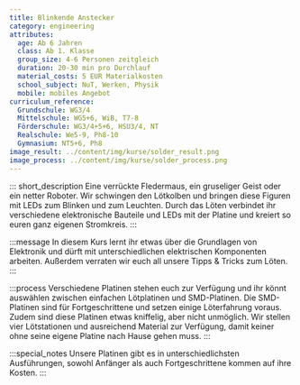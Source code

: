 ```yaml
---
title: Blinkende Anstecker
category: engineering
attributes:
  age: Ab 6 Jahren
  class: Ab 1. Klasse
  group_size: 4-6 Personen zeitgleich
  duration: 20-30 min pro Durchlauf
  material_costs: 5 EUR Materialkosten
  school_subject: NuT, Werken, Physik
  mobile: mobiles Angebot
curriculum_reference:
  Grundschule: WG3/4  
  Mittelschule: WG5+6, WiB, T7-8
  Förderschule: WG3/4+5+6, HSU3/4, NT   
  Realschule: We5-9, Ph8-10
  Gymnasium: NT5+6, Ph8
image_result: ../content/img/kurse/solder_result.png
image_process: ../content/img/kurse/solder_process.png
---
```

::: short_description
Eine verrückte Fledermaus, ein gruseliger Geist oder ein netter Roboter. Wir schwingen den Lötkolben und bringen diese Figuren mit LEDs zum Blinken und zum Leuchten. Durch das Löten verbindet ihr verschiedene elektronische Bauteile und LEDs mit der Platine und kreiert so euren ganz eigenen Stromkreis.
:::

:::message
In diesem Kurs lernt ihr etwas über die Grundlagen von Elektronik und dürft mit unterschiedlichen elektrischen Komponenten arbeiten. Außerdem verraten wir euch all unsere Tipps & Tricks zum Löten.
:::

:::process
Verschiedene Platinen stehen euch zur Verfügung und ihr könnt auswählen zwischen einfachen Lötplatinen und SMD-Platinen. Die SMD-Platinen sind für Fortgeschrittene und setzen einige Löterfahrung voraus. Zudem sind diese Platinen etwas kniffelig, aber nicht unmöglich. Wir stellen vier Lötstationen und ausreichend Material zur Verfügung, damit keiner ohne seine eigene Platine nach Hause gehen muss.
:::

:::special_notes
Unsere Platinen gibt es in unterschiedlichsten Ausführungen, sowohl Anfänger als auch Fortgeschrittene kommen auf ihre Kosten.
:::
